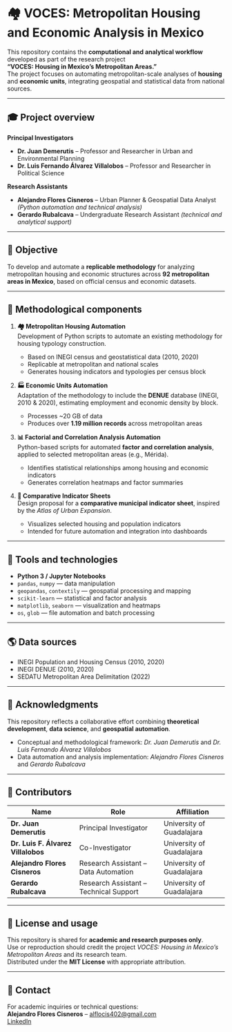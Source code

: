 # 🏘️ VOCES: Metropolitan Housing and Economic Analysis in Mexico

This repository contains the **computational and analytical workflow** developed as part of the research project  
**“VOCES: Housing in Mexico’s Metropolitan Areas.”**  
The project focuses on automating metropolitan-scale analyses of **housing** and **economic units**, integrating geospatial and statistical data from national sources.

---

## 🎓 Project overview

**Principal Investigators**  
- **Dr. Juan Demerutis** – Professor and Researcher in Urban and Environmental Planning  
- **Dr. Luis Fernando Álvarez Villalobos** – Professor and Researcher in Political Science  

**Research Assistants**  
- **Alejandro Flores Cisneros** – Urban Planner & Geospatial Data Analyst *(Python automation and technical analysis)*  
- **Gerardo Rubalcava** – Undergraduate Research Assistant *(technical and analytical support)*  

---

## 🎯 Objective

To develop and automate a **replicable methodology** for analyzing metropolitan housing and economic structures across **92 metropolitan areas in Mexico**, based on official census and economic datasets.

---

## 🧩 Methodological components

1. **🏘️ Metropolitan Housing Automation**  
   Development of Python scripts to automate an existing methodology for housing typology construction.  
   - Based on INEGI census and geostatistical data (2010, 2020)  
   - Replicable at metropolitan and national scales  
   - Generates housing indicators and typologies per census block  

2. **🏭 Economic Units Automation**  
   Adaptation of the methodology to include the **DENUE** database (INEGI, 2010 & 2020), estimating employment and economic density by block.  
   - Processes ~20 GB of data  
   - Produces over **1.19 million records** across metropolitan areas  

3. **📊 Factorial and Correlation Analysis Automation**  
   Python-based scripts for automated **factor and correlation analysis**, applied to selected metropolitan areas (e.g., Mérida).  
   - Identifies statistical relationships among housing and economic indicators  
   - Generates correlation heatmaps and factor summaries  

4. **🧾 Comparative Indicator Sheets**  
   Design proposal for a **comparative municipal indicator sheet**, inspired by the *Atlas of Urban Expansion*.  
   - Visualizes selected housing and population indicators  
   - Intended for future automation and integration into dashboards

---

## 🧰 Tools and technologies

- **Python 3 / Jupyter Notebooks**  
- `pandas`, `numpy` — data manipulation  
- `geopandas`, `contextily` — geospatial processing and mapping  
- `scikit-learn` — statistical and factor analysis  
- `matplotlib`, `seaborn` — visualization and heatmaps  
- `os`, `glob` — file automation and batch processing  

---

## 🌎 Data sources

- INEGI Population and Housing Census (2010, 2020)  
- INEGI DENUE (2010, 2020)  
- SEDATU Metropolitan Area Delimitation (2022)

---

## 🧠 Acknowledgments

This repository reflects a collaborative effort combining **theoretical development**, **data science**, and **geospatial automation**.  
- Conceptual and methodological framework: *Dr. Juan Demerutis* and *Dr. Luis Fernando Álvarez Villalobos*  
- Data automation and analysis implementation: *Alejandro Flores Cisneros* and *Gerardo Rubalcava*

---

## 👥 Contributors

| Name | Role | Affiliation |
|------|------|--------------|
| **Dr. Juan Demerutis** | Principal Investigator | University of Guadalajara |
| **Dr. Luis F. Álvarez Villalobos** | Co-Investigator | University of Guadalajara |
| **Alejandro Flores Cisneros** | Research Assistant – Data Automation | University of Guadalajara |
| **Gerardo Rubalcava** | Research Assistant – Technical Support | University of Guadalajara |

---

## 📜 License and usage

This repository is shared for **academic and research purposes only**.  
Use or reproduction should credit the project *VOCES: Housing in Mexico’s Metropolitan Areas* and its research team.  
Distributed under the **MIT License** with appropriate attribution.

---

## 📧 Contact

For academic inquiries or technical questions:  
**Alejandro Flores Cisneros** – [alflocis402@gmail.com](mailto:alflocis402@gmail.com)  
[LinkedIn](https://www.linkedin.com/in/afcisneros)



